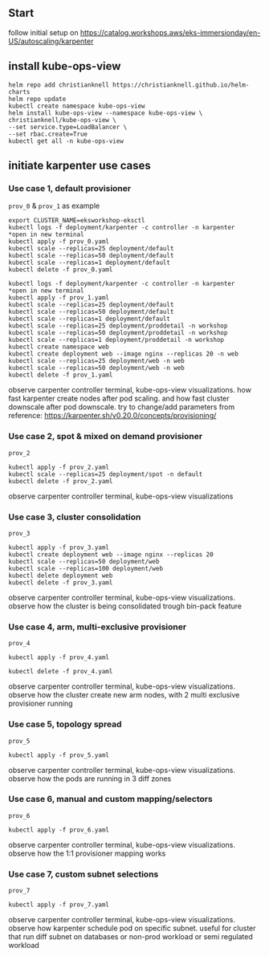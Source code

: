 ## Start
follow initial setup on https://catalog.workshops.aws/eks-immersionday/en-US/autoscaling/karpenter
## install kube-ops-view
```
helm repo add christianknell https://christianknell.github.io/helm-charts
helm repo update
kubectl create namespace kube-ops-view
helm install kube-ops-view --namespace kube-ops-view \
christianknell/kube-ops-view \
--set service.type=LoadBalancer \
--set rbac.create=True
kubectl get all -n kube-ops-view
```
## initiate karpenter use cases
### Use case 1, default provisioner
`prov_0` & `prov_1` as example
```
export CLUSTER_NAME=eksworkshop-eksctl
kubectl logs -f deployment/karpenter -c controller -n karpenter
*open in new terminal
kubectl apply -f prov_0.yaml
kubectl scale --replicas=25 deployment/default
kubectl scale --replicas=50 deployment/default
kubectl scale --replicas=1 deployment/default
kubectl delete -f prov_0.yaml
```
```
kubectl logs -f deployment/karpenter -c controller -n karpenter
*open in new terminal
kubectl apply -f prov_1.yaml
kubectl scale --replicas=25 deployment/default
kubectl scale --replicas=50 deployment/default
kubectl scale --replicas=1 deployment/default
kubectl scale --replicas=25 deployment/proddetail -n workshop
kubectl scale --replicas=50 deployment/proddetail -n workshop
kubectl scale --replicas=1 deployment/proddetail -n workshop
kubectl create namespace web
kubectl create deployment web --image nginx --replicas 20 -n web
kubectl scale --replicas=25 deployment/web -n web
kubectl scale --replicas=50 deployment/web -n web
kubectl delete -f prov_1.yaml
```
observe carpenter controller terminal, kube-ops-view visualizations. how fast karpenter create nodes after pod scaling. and how fast cluster downscale after pod downscale. try to change/add parameters from reference: https://karpenter.sh/v0.20.0/concepts/provisioning/
### Use case 2, spot & mixed on demand provisioner
`prov_2`
```
kubectl apply -f prov_2.yaml
kubectl scale --replicas=25 deployment/spot -n default
kubectl delete -f prov_2.yaml
```
observe carpenter controller terminal, kube-ops-view visualizations
### Use case 3, cluster consolidation
`prov_3`
```
kubectl apply -f prov_3.yaml
kubectl create deployment web --image nginx --replicas 20 
kubectl scale --replicas=50 deployment/web
kubectl scale --replicas=100 deployment/web
kubectl delete deployment web
kubectl delete -f prov_3.yaml
```
observe carpenter controller terminal, kube-ops-view visualizations. observe how the cluster is being consolidated trough bin-pack feature
### Use case 4, arm, multi-exclusive provisioner
`prov_4`
```
kubectl apply -f prov_4.yaml

kubectl delete -f prov_4.yaml
```
observe carpenter controller terminal, kube-ops-view visualizations. observe how the cluster create new arm nodes, with 2 multi exclusive provisioner running
### Use case 5, topology spread
`prov_5`
```
kubectl apply -f prov_5.yaml
```
observe carpenter controller terminal, kube-ops-view visualizations. observe how the pods are running in 3 diff zones
### Use case 6, manual and custom mapping/selectors
`prov_6`
```
kubectl apply -f prov_6.yaml
```
observe carpenter controller terminal, kube-ops-view visualizations. observe how the 1:1 provisioner mapping works
### Use case 7, custom subnet selections
`prov_7`
```
kubectl apply -f prov_7.yaml
```
observe carpenter controller terminal, kube-ops-view visualizations. observe how karpenter schedule pod on specific subnet. useful for cluster that run diff subnet on databases or non-prod workload or semi regulated workload

